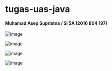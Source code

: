 # tugas-uas-java
#### Muhamad Asep Supriatna / SI 5A (2016 804 197)

![image](https://user-images.githubusercontent.com/47081509/51802233-7113fa80-227a-11e9-8b0f-394320865b4d.png)

![image](https://user-images.githubusercontent.com/47081509/51802438-cbae5600-227c-11e9-8a57-c80355936856.png)

![image](https://user-images.githubusercontent.com/47081509/51802282-1202b580-227b-11e9-8e98-22d078e6aedc.png)

![image](https://user-images.githubusercontent.com/47081509/51802336-a836db80-227b-11e9-8274-ca6bd8c29658.png)
